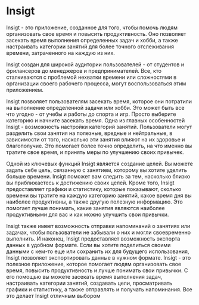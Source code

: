 # Insigt
Insigt - это приложение, созданное для того, чтобы помочь людям организовать свое время и повысить продуктивность. 
Оно позволяет засекать время выполнения определенных задач и хобби, а также настраивать категории занятий для более точного отслеживания времени, затраченного на каждую из них.

Insigt создан для широкой аудитории пользователей - от студентов и фрилансеров до менеджеров и предпринимателей. 
Все, кто сталкиваются с проблемой нехватки времени или сложностями в организации своего рабочего процесса, 
могут воспользоваться этим приложением.

Insigt позволяет пользователям засекать время, которое они потратили на выполнение определенной задачи или хобби. 
Это может быть все что угодно - от учебы и работы до спорта и игр. Просто выберите категорию и начните засекать время.
Одна из главных особенностей Insigt - возможность настройки категорий занятий. Пользователи могут разделить свои занятия на полезные, вредные и нейтральные, 
в зависимости от того, насколько эти занятия влияют на их здоровье и благополучие. Это помогает более точно определить, на что именно вы тратите свое время, 
и принять меры по улучшению своих привычек.

Одной из ключевых функций Insigt является создание целей. Вы можете задать себе цель, связанную с занятием, 
которому вы хотите уделить больше времени. Insigt поможет вам следить за тем, насколько близко вы приближаетесь к достижению своих целей.
Кроме того, Insigt предоставляет графики и статистику, которые показывают, сколько времени вы тратите на каждую категорию занятий, 
какое время дня вы наиболее продуктивны, а также другую полезную информацию. Это помогает лучше понимать, какие занятия являются 
наиболее продуктивными для вас и как можно улучшить свои привычки.

Insigt также имеет возможность отправки напоминаний о занятиях или задачах, чтобы пользователи не забывали о них и могли своевременно выполнить.
И наконец, Insigt предоставляет возможность экспорта данных в удобном формате. Если вы хотите поделиться своими данными с кем-то еще или сохранить их для будущего использования, Insigt позволяет экспортировать данные в нужном формате.
Insigt - это полезное приложение, которое помогает людям организовать свое время, повысить продуктивность и лучше понимать свои привычки. С его помощью вы можете засекать время выполнения задач, настраивать категории занятий, создавать цели, просматривать графики и статистику, а также отправлять и получать напоминания. Все это делает Insigt отличным выбором
